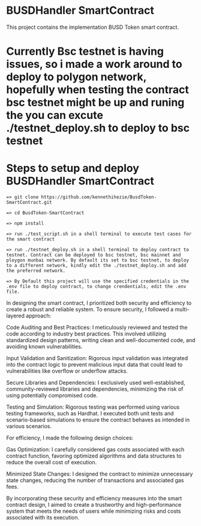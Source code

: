 # BUSDHandler SmartContract

This project contains the implementation BUSD Token smart contract.

# Currently Bsc testnet is having issues, so i made a work around to deploy to polygon network, hopefully when testing the contract bsc testnet might be up and runing the you can excute ./testnet_deploy.sh to deploy to bsc testnet

# Steps to setup and deploy BUSDHandler SmartContract
```
=> git clone https://github.com/kennethihezie/BusdToken-SmartContract.git

=> cd BusdToken-SmartContract

=> npm install

=> run ./test_script.sh in a shell terminal to execute test cases for the smart contract

=> run ./testnet_deploy.sh in a shell terminal to deploy contract to testnet. Contract can be deployed to bsc testnet, bsc mainnet and ploygon munbai network. By default its set to bsc testnet, to deploy to a different network, kindly edit the ./testnet_deploy.sh and add the preferred network.

=> By Default this project will use the specified credentials in the .env file to deploy contract, to change crendentials, edit the .env file.
```

In designing the smart contract, I prioritized both security and efficiency to create a robust and reliable system. To ensure security, I followed a multi-layered approach:

Code Auditing and Best Practices: I meticulously reviewed and tested the code according to industry best practices. This involved utilizing standardized design patterns, writing clean and well-documented code, and avoiding known vulnerabilities.

Input Validation and Sanitization: Rigorous input validation was integrated into the contract logic to prevent malicious input data that could lead to vulnerabilities like overflow or underflow attacks.

Secure Libraries and Dependencies: I exclusively used well-established, community-reviewed libraries and dependencies, minimizing the risk of using potentially compromised code.

Testing and Simulation: Rigorous testing was performed using various testing frameworks, such as Hardhat. I executed both unit tests and scenario-based simulations to ensure the contract behaves as intended in various scenarios.

For efficiency, I made the following design choices:

Gas Optimization: I carefully considered gas costs associated with each contract function, favoring optimized algorithms and data structures to reduce the overall cost of execution.

Minimized State Changes: I designed the contract to minimize unnecessary state changes, reducing the number of transactions and associated gas fees.

By incorporating these security and efficiency measures into the smart contract design, I aimed to create a trustworthy and high-performance system that meets the needs of users while minimizing risks and costs associated with its execution.
